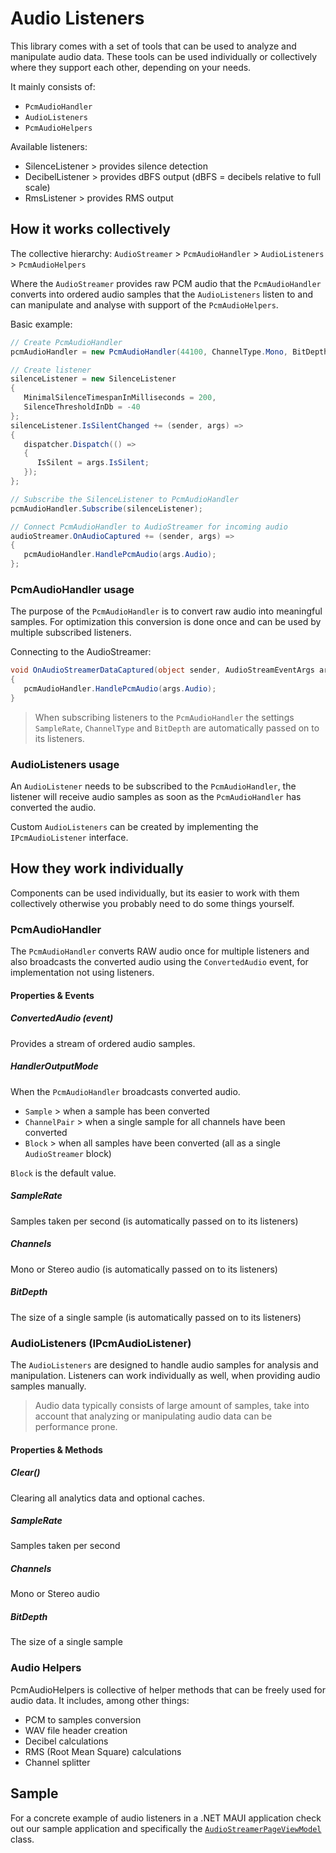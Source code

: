 ﻿# Audio Listeners

This library comes with a set of tools that can be used to analyze and manipulate audio data. These tools can be used individually or collectively where they support each other, depending on your needs. 

It mainly consists of:
* `PcmAudioHandler`
* `AudioListeners`
* `PcmAudioHelpers`

Available listeners:
* SilenceListener > provides silence detection
* DecibelListener > provides dBFS output (dBFS = decibels relative to full scale)
* RmsListener > provides RMS output

## How it works collectively

The collective hierarchy: `AudioStreamer` > `PcmAudioHandler` > `AudioListeners` > `PcmAudioHelpers`

Where the `AudioStreamer` provides raw PCM audio that the `PcmAudioHandler` converts into ordered audio samples that the `AudioListeners` listen to and can manipulate and analyse with support of the `PcmAudioHelpers`.

Basic example:
```csharp
// Create PcmAudioHandler
pcmAudioHandler = new PcmAudioHandler(44100, ChannelType.Mono, BitDepth.Pcm16bit);

// Create listener
silenceListener = new SilenceListener
{
   MinimalSilenceTimespanInMilliseconds = 200,
   SilenceThresholdInDb = -40
};
silenceListener.IsSilentChanged += (sender, args) =>
{
   dispatcher.Dispatch(() =>
   {
      IsSilent = args.IsSilent;
   });
};

// Subscribe the SilenceListener to PcmAudioHandler
pcmAudioHandler.Subscribe(silenceListener);

// Connect PcmAudioHandler to AudioStreamer for incoming audio
audioStreamer.OnAudioCaptured += (sender, args) =>
{
   pcmAudioHandler.HandlePcmAudio(args.Audio);
};
```

### PcmAudioHandler usage
The purpose of the `PcmAudioHandler` is to convert raw audio into meaningful samples. For optimization this conversion is done once and can be used by multiple subscribed listeners.

Connecting to the AudioStreamer:
```csharp
void OnAudioStreamerDataCaptured(object sender, AudioStreamEventArgs args)
{
   pcmAudioHandler.HandlePcmAudio(args.Audio);
}
```

> When subscribing listeners to the `PcmAudioHandler` the settings `SampleRate`, `ChannelType` and `BitDepth` ​​are automatically passed on to its listeners.

### AudioListeners usage
An `AudioListener` needs to be subscribed to the `PcmAudioHandler`, the listener will receive audio samples as soon as the `PcmAudioHandler` has converted the audio. 

Custom `AudioListeners` can be created by implementing the `IPcmAudioListener` interface.

## How they work individually
Components can be used individually, but its easier to work with them collectively otherwise you probably need to do some things yourself. 

### PcmAudioHandler

The `PcmAudioHandler` converts RAW audio once for multiple listeners and also broadcasts the converted audio using the `ConvertedAudio` event, for implementation not using listeners. 

#### Properties & Events

##### ConvertedAudio (event)
Provides a stream of ordered audio samples.

##### HandlerOutputMode
When the `PcmAudioHandler` broadcasts converted audio.

* `Sample` > when a sample has been converted
* `ChannelPair` > when a single sample for all channels have been converted
* `Block` > when all samples have been converted (all as a single `AudioStreamer` block)

`Block` is the default value.

##### SampleRate
Samples taken per second (​is automatically passed on to its listeners)

##### Channels
Mono or Stereo audio (​is automatically passed on to its listeners)

##### BitDepth
The size of a single sample (​is automatically passed on to its listeners)


### AudioListeners (IPcmAudioListener)

The `AudioListeners` are designed to handle audio samples for analysis and manipulation. Listeners can work individually as well, when providing audio samples manually.

> Audio data typically consists of large amount of samples, take into account that analyzing or manipulating audio data can be performance prone.

#### Properties & Methods

##### Clear()
Clearing all analytics data and optional caches. 

##### SampleRate
Samples taken per second

##### Channels
Mono or Stereo audio

##### BitDepth
The size of a single sample

### Audio Helpers

PcmAudioHelpers is collective of helper methods that can be freely used for audio data.
It includes, among other things:

* PCM to samples conversion
* WAV file header creation
* Decibel calculations
* RMS (Root Mean Square) calculations
* Channel splitter 

## Sample

For a concrete example of audio listeners in a .NET MAUI application check out our sample application and specifically the [`AudioStreamerPageViewModel`](https://github.com/jfversluis/Plugin.Maui.Audio/blob/main/samples/Plugin.Maui.Audio.Sample/ViewModels/AudioStreamerPageViewModel.cs) class.
